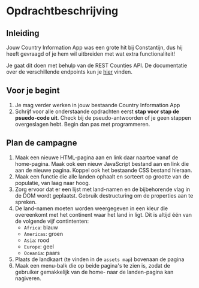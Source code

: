 # Opdrachtbeschrijving

## Inleiding
Jouw Country Information App was een grote hit bij Constantijn, dus hij heeft gevraagd of je hem wil
uitbreiden met wat extra functionaliteit!

Je gaat dit doen met behulp van de REST Counties API. De documentatie over de verschillende endpoints
kun je [hier](https://restcountries.eu/#api-endpoints-all) vinden. 

## Voor je begint
1. Je mag verder werken in jouw bestaande Country Information App
2. Schrijf voor alle onderstaande opdrachten eerst **stap voor stap de psuedo-code uit**. 
Check bij de pseudo-antwoorden of je geen stappen overgeslagen hebt. Begin dan pas met programmeren.

## Plan de campagne
1. Maak een nieuwe HTML-pagina aan en link daar naartoe vanaf de home-pagina. Maak ook een nieuw JavaScript 
bestand aan en link die aan de nieuwe pagina. Koppel ook het bestaande CSS bestand hieraan.
2. Maak een functie die alle landen ophaalt en sorteert op grootte van de populatie, van laag naar hoog.
3. Zorg ervoor dat er een lijst met land-namen en de bijbehorende vlag in de DOM wordt geplaatst. Gebruik 
destructuring om de properties aan te spreken.
4. De land-namen moeten worden weergegeven in een kleur die overeenkomt met het continent waar het land in ligt. 
Dit is altijd één van de volgende vijf contintenten: 
    * `Africa`: blauw
    * `Americas`: groen
    * `Asia`: rood
    * `Europe`: geel
    * `Oceania`: paars
3. Plaats de landkaart (te vinden in de `assets map`) bovenaan de pagina
4. Maak een menu-balk die op beide pagina's te zien is, zodat de gebruiker gemakkelijk van de home- naar de 
landen-pagina kan nagiveren.
